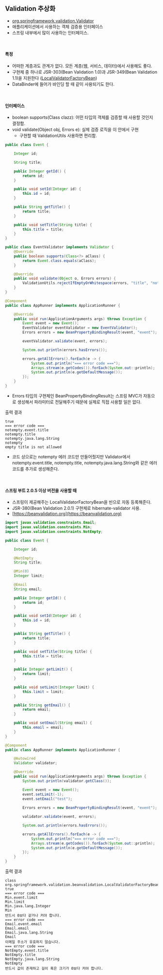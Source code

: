 ## Validation 추상화

* [org.springframework.validation.Validator](https://docs.spring.io/spring/docs/current/javadoc-api/org/springframework/validation/Validator.html)
* 애플리케이션에서 사용하는 객체 검증용 인터페이스
* 스프링 내부에서 많이 사용하는 인터페이스.

<br>

#### 특정

* 어떠한 계층과도 관계가 없다. 모든 계층(웹, 서비스, 데이터)에서 사용해도 좋다.
* 구현체 중 하나로 JSR-303(Bean Validation 1.0)과 JSR-349(Bean Validation 1.1)을 지원한다 ([LocalValidatorFactoryBean](https://docs.spring.io/spring-framework/docs/current/javadoc-api/org/springframework/validation/beanvalidation/LocalValidatorFactoryBean.html))
* DataBinder에 들어가 바인딩 할 때 같이 사용되기도 한다.

<br>

#### 인터페이스

* boolean supports(Class clazz): 어떤 타입의 객체를 검증할 때 사용할 것인지 결정함.
* void validate(Object obj, Errors e): 실제 검증 로직을 이 안에서 구현
    * 구현할 때 ValidationUtils 사용하면 편리함.
    
```java
public class Event {

    Integer id;

    String title;

    public Integer getId() {
        return id;
    }

    public void setId(Integer id) {
        this.id = id;
    }

    public String getTitle() {
        return title;
    }

    public void setTitle(String title) {
        this.title = title;
    }
}
```
```java
public class EventValidator implements Validator {
    @Override
    public boolean supports(Class<?> aClass) {
        return Event.class.equals(aClass);
    }

    @Override
    public void validate(Object o, Errors errors) {
        ValidationUtils.rejectIfEmptyOrWhitespace(errors, "title", "notempty", "empty title is not allowed");
    }
}
```
```java
@Component
public class AppRunner implements ApplicationRunner {

    @Override
    public void run(ApplicationArguments args) throws Exception {
        Event event = new Event();
        EventValidator eventValidator = new EventValidator();
        Errors errors = new BeanPropertyBindingResult(event, "event");

        eventValidator.validate(event, errors);

        System.out.println(errors.hasErrors());

        errors.getAllErrors().forEach(e -> {
            System.out.println("=== error code ===");
            Arrays.stream(e.getCodes()).forEach(System.out::println);
            System.out.println(e.getDefaultMessage());
        });
    }
}
```
* Errors 타입의 구현체인 BeanPropertyBindingResult는 스프링 MVC가 자동으로 생성해서 파라미터로 전달해주기 때문에 실제로 직접 사용할 일은 없다.

출력 결과
```text
true
=== error code ===
notempty.event.title
notempty.title
notempty.java.lang.String
notempty
empty title is not allowed
```

* 코드 상으로는 notempty 에러 코드만 만들어줬지만 Validator에서 notempty.event.title, notempty.title, notempty.java.lang.String와 같은 에러 코드를 추가로 생성해준다.

<br>

#### 스프링 부트 2.0.5 이상 버전을 사용할 때

* 스프링이 제공해주는 LocalValidatorFactoryBean을 빈으로 자동 등록해준다.
* JSR-380(Bean Validation 2.0.1) 구현체로 hibernate-validator 사용.
* [https://beanvalidation.org](https://beanvalidation.org)

```java
import javax.validation.constraints.Email;
import javax.validation.constraints.Min;
import javax.validation.constraints.NotEmpty;

public class Event {

    Integer id;

    @NotEmpty
    String title;

    @Min(0)
    Integer limit;

    @Email
    String email;

    public Integer getId() {
        return id;
    }

    public void setId(Integer id) {
        this.id = id;
    }

    public String getTitle() {
        return title;
    }

    public void setTitle(String title) {
        this.title = title;
    }

    public Integer getLimit() {
        return limit;
    }

    public void setLimit(Integer limit) {
        this.limit = limit;
    }

    public String getEmail() {
        return email;
    }

    public void setEmail(String email) {
        this.email = email;
    }
}
```
```java
@Component
public class AppRunner implements ApplicationRunner {

    @Autowired
    Validator validator;

    @Override
    public void run(ApplicationArguments args) throws Exception {
        System.out.println(validator.getClass());

        Event event = new Event();
        event.setLimit(-1);
        event.setEmail("test");
        
        Errors errors = new BeanPropertyBindingResult(event, "event");

        validator.validate(event, errors);

        System.out.println(errors.hasErrors());

        errors.getAllErrors().forEach(e -> {
            System.out.println("=== error code ===");
            Arrays.stream(e.getCodes()).forEach(System.out::println);
            System.out.println(e.getDefaultMessage());
        });
    }
}
```

출력 결과
```text
class org.springframework.validation.beanvalidation.LocalValidatorFactoryBean
true
=== error code ===
Min.event.limit
Min.limit
Min.java.lang.Integer
Min
반드시 0보다 같거나 커야 합니다.
=== error code ===
Email.event.email
Email.email
Email.java.lang.String
Email
이메일 주소가 유효하지 않습니다.
=== error code ===
NotEmpty.event.title
NotEmpty.title
NotEmpty.java.lang.String
NotEmpty
반드시 값이 존재하고 길이 혹은 크기가 0보다 커야 합니다.
```
